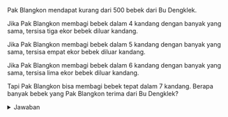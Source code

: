 Pak Blangkon mendapat kurang dari 500 bebek dari Bu Dengklek.

Jika Pak Blangkon membagi bebek dalam 4 kandang dengan banyak yang sama, tersisa tiga ekor bebek diluar kandang.

Jika Pak Blangkon membagi bebek dalam 5 kandang dengan banyak yang sama, tersisa empat ekor bebek diluar kandang.

Jika Pak Blangkon membagi bebek dalam 6 kandang dengan banyak yang sama, tersisa lima ekor bebek diluar kandang.

Tapi Pak Blangkon bisa membagi bebek tepat dalam 7 kandang. Berapa banyak bebek yang Pak Blangkon terima dari Bu Dengklek?

<details> 
<summary>Jawaban</summary>

Misalkan banyaknya bebek yang diterima Pak Blangkon sebanyak $n$, $0< n < 500$, maka

$$
n \equiv 3 \mod 4 \equiv -1 \mod 4 \\
n \equiv 4 \mod 5 \equiv -1 \mod 5 \\
n \equiv 5 \mod 6 \equiv -1 \mod 6 \\
n \equiv 0 \mod 7
$$

Jadi,

$$
n \equiv -1 \mod (4\cdot 5\cdot3) \\
n \equiv 59 \mod (60)
$$

atau $n$ dapat ditulis dalam bentuk $n = 60k+59$ untuk suatu bilangan bulat $k$.

Tetapi karena $n$ habis dibagi 7 maka $60k+59$ juga habis dibagi 7, jika $k = 7a +b$ untuk bilangan bulat $a$, $0\le b<7$

maka $n = 60(7a+b)+59= 420a + 60b+59 = 420a + 7(6b+8) + 4b+3$, jadi $4b+3$ harus juga harus kelipatan 7, diperoleh $b= 1$.

$n = 420a+60(1)+59 = 420a+119$, karna $n<500$, $n$ yang memenuhi hanyalah $n = 119$

Banyak bebek yang didapat Pak Blangkon dari Bu Dengklek adalah $119$ ekor.

</details>
